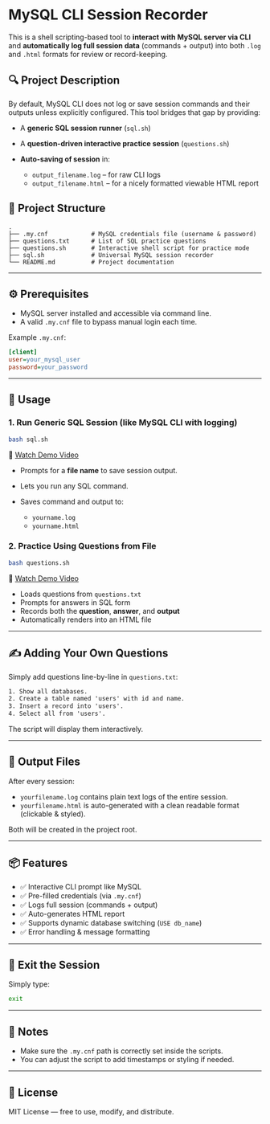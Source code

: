 # MySQL CLI Session Recorder

This is a shell scripting-based tool to **interact with MySQL server via CLI** and **automatically log full session data** (commands + output) into both `.log` and `.html` formats for review or record-keeping.

## 🔍 Project Description

By default, MySQL CLI does not log or save session commands and their outputs unless explicitly configured. This tool bridges that gap by providing:

* A **generic SQL session runner** (`sql.sh`)
* A **question-driven interactive practice session** (`questions.sh`)
* **Auto-saving of session** in:

  * `output_filename.log` – for raw CLI logs
  * `output_filename.html` – for a nicely formatted viewable HTML report

## 📁 Project Structure

```
.
├── .my.cnf            # MySQL credentials file (username & password)
├── questions.txt      # List of SQL practice questions
├── questions.sh       # Interactive shell script for practice mode
├── sql.sh             # Universal MySQL session recorder
└── README.md          # Project documentation
```

---

## ⚙️ Prerequisites

* MySQL server installed and accessible via command line.
* A valid `.my.cnf` file to bypass manual login each time.

Example `.my.cnf`:

```ini
[client]
user=your_mysql_user
password=your_password
```

---

## 🚀 Usage

### 1. Run Generic SQL Session (like MySQL CLI with logging)

```bash
bash sql.sh
```

🎥 [Watch Demo Video](https://s3.eu-north-1.amazonaws.com/jibeshroy.static.dev/Projects/mysql-shell/Code_woEGAyBaKL.mp4)

* Prompts for a **file name** to save session output.
* Lets you run any SQL command.
* Saves command and output to:

  * `yourname.log`
  * `yourname.html`

### 2. Practice Using Questions from File

```bash
bash questions.sh
```

🎥 [Watch Demo Video](https://s3.eu-north-1.amazonaws.com/jibeshroy.static.dev/Projects/mysql-shell/Code_eT3DHoV7Z4.mp4)

* Loads questions from `questions.txt`
* Prompts for answers in SQL form
* Records both the **question**, **answer**, and **output**
* Automatically renders into an HTML file

---

## ✍️ Adding Your Own Questions

Simply add questions line-by-line in `questions.txt`:

```txt
1. Show all databases.
2. Create a table named 'users' with id and name.
3. Insert a record into 'users'.
4. Select all from 'users'.
```

The script will display them interactively.

---

## 📄 Output Files

After every session:

* `yourfilename.log` contains plain text logs of the entire session.
* `yourfilename.html` is auto-generated with a clean readable format (clickable & styled).

Both will be created in the project root.

---

## 📦 Features

* ✅ Interactive CLI prompt like MySQL
* ✅ Pre-filled credentials (via `.my.cnf`)
* ✅ Logs full session (commands + output)
* ✅ Auto-generates HTML report
* ✅ Supports dynamic database switching (`USE db_name`)
* ✅ Error handling & message formatting

---

## 🛑 Exit the Session

Simply type:

```bash
exit
```

---
## 📌 Notes

* Make sure the `.my.cnf` path is correctly set inside the scripts.
* You can adjust the script to add timestamps or styling if needed.

---


## 🏁 License

MIT License — free to use, modify, and distribute.
